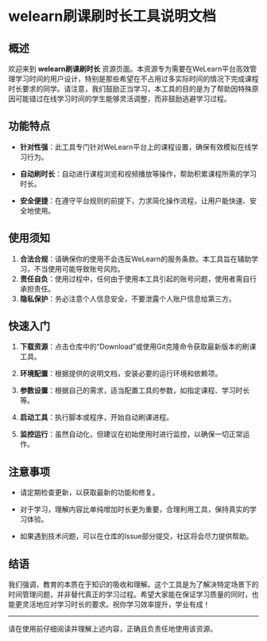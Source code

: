 # welearn刷课刷时长工具说明文档

## 概述

欢迎来到 **welearn刷课刷时长** 资源页面。本资源专为需要在WeLearn平台高效管理学习时间的用户设计，特别是那些希望在不占用过多实际时间的情况下完成课程时长要求的同学。请注意，我们鼓励正当学习，本工具的目的是为了帮助因特殊原因可能错过在线学习时间的学生能够灵活调整，而非鼓励逃避学习过程。

## 功能特点

- **针对性强**：此工具专门针对WeLearn平台上的课程设置，确保有效模拟在线学习行为。
  
- **自动刷时长**：自动进行课程浏览和视频播放等操作，帮助积累课程所需的学习时长。
  
- **安全便捷**：在遵守平台规则的前提下，力求简化操作流程，让用户能快速、安全地使用。

## 使用须知

1. **合法合规**：请确保你的使用不会违反WeLearn的服务条款。本工具旨在辅助学习，不当使用可能导致账号风险。
2. **责任自负**：使用过程中，任何由于使用本工具引起的账号问题，使用者需自行承担责任。
3. **隐私保护**：务必注意个人信息安全，不要泄露个人账户信息给第三方。

## 快速入门

1. **下载资源**：点击仓库中的“Download”或使用Git克隆命令获取最新版本的刷课工具。
   
2. **环境配置**：根据提供的说明文档，安装必要的运行环境和依赖项。

3. **参数设置**：根据自己的需求，适当配置工具的参数，如指定课程、学习时长等。

4. **启动工具**：执行脚本或程序，开始自动刷课进程。

5. **监控运行**：虽然自动化，但建议在初始使用时进行监控，以确保一切正常运作。

## 注意事项

- 请定期检查更新，以获取最新的功能和修复。

- 对于学习，理解内容比单纯增加时长更为重要，合理利用工具，保持真实的学习体验。

- 如果遇到技术问题，可以在仓库的Issue部分提交，社区将会尽力提供帮助。

## 结语

我们强调，教育的本质在于知识的吸收和理解。这个工具是为了解决特定场景下的时间管理问题，并非替代真正的学习过程。希望大家能在保证学习质量的同时，也能更灵活地应对学习时长的要求。祝你学习效率提升，学业有成！

---

请在使用前仔细阅读并理解上述内容，正确且负责任地使用该资源。